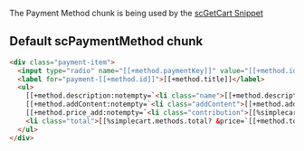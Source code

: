 The Payment Method chunk is being used by the [scGetCart Snippet](../Snippets/scGetCart) 

## Default scPaymentMethod chunk

```` html
<div class="payment-item">
  <input type="radio" name="[[+method.paymentKey]]" value="[[+method.id]]" id="payment-[[+method.id]]" [[+method.selected:notempty=`checked="checked"`]] />
  <label for="payment-[[+method.id]]">[[+method.title]]</label>
  <ul>
    [[+method.description:notempty=`<li class="name">[[+method.description]]</li>`]]
	[[+method.addContent:notempty=`<li class="addContent">[[+method.addContent]]</li>`]]
    [[+method.price_add:notempty=`<li class="contribution">[[%simplecart.methods.yourcontribution? &price=`[[+method.price_add_formatted]]`]]</li>`]]
    <li class="total">[[%simplecart.methods.total? &price=`[[+method.total_formatted]]`]]</li>
  </ul>
</div>
````